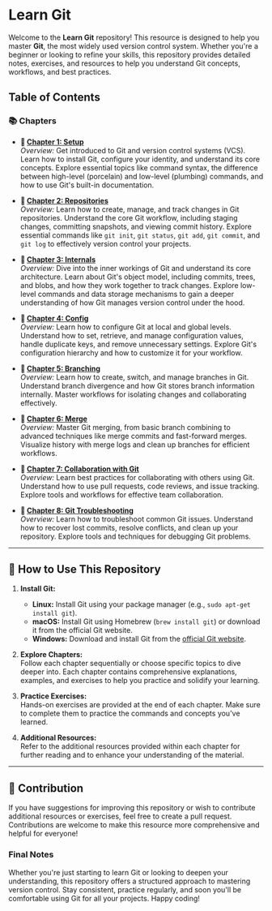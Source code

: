# Learn Git

Welcome to the **Learn Git** repository! This resource is designed to help you master **Git**, the most widely used version control system. Whether you're a beginner or looking to refine your skills, this repository provides detailed notes, exercises, and resources to help you understand Git concepts, workflows, and best practices.

## Table of Contents

### 📚 **Chapters**

- **🔹 [Chapter 1: Setup](./chapters/chapter-1/README.md)**  
   _Overview:_ Get introduced to Git and version control systems (VCS). Learn how to install Git, configure your identity, and understand its core concepts. Explore essential topics like command syntax, the difference between high-level (porcelain) and low-level (plumbing) commands, and how to use Git's built-in documentation.

- **🔹 [Chapter 2: Repositories](./chapters/chapter-2/README.md)**  
   _Overview:_ Learn how to create, manage, and track changes in Git repositories. Understand the core Git workflow, including staging changes, committing snapshots, and viewing commit history. Explore essential commands like `git init`, `git status`, `git add`, `git commit`, and `git log` to effectively version control your projects.

- **🔹 [Chapter 3: Internals](./chapters/chapter-3/README.md)**  
   _Overview:_ Dive into the inner workings of Git and understand its core architecture. Learn about Git's object model, including commits, trees, and blobs, and how they work together to track changes. Explore low-level commands and data storage mechanisms to gain a deeper understanding of how Git manages version control under the hood.

- **🔹 [Chapter 4: Config](./chapters/chapter-4/README.md)**  
   _Overview:_ Learn how to configure Git at local and global levels. Understand how to set, retrieve, and manage configuration values, handle duplicate keys, and remove unnecessary settings. Explore Git's configuration hierarchy and how to customize it for your workflow.

- **🔹 [Chapter 5: Branching](./chapters/chapter-5/README.md)**  
   _Overview:_ Learn how to create, switch, and manage branches in Git. Understand branch divergence and how Git stores branch information internally. Master workflows for isolating changes and collaborating effectively.

- **🔹 [Chapter 6: Merge](./chapters/chapter-6/README.md)**  
   _Overview:_ Master Git merging, from basic branch combining to advanced techniques like merge commits and fast-forward merges. Visualize history with merge logs and clean up branches for efficient workflows.

- **🔹 [Chapter 7: Collaboration with Git](./chapters/chapter-skip/README.md)**  
   _Overview:_ Learn best practices for collaborating with others using Git. Understand how to use pull requests, code reviews, and issue tracking. Explore tools and workflows for effective team collaboration.

- **🔹 [Chapter 8: Git Troubleshooting](./chapters/chapter-skip/README.md)**  
   _Overview:_ Learn how to troubleshoot common Git issues. Understand how to recover lost commits, resolve conflicts, and clean up your repository. Explore tools and techniques for debugging Git problems.

---

## 🚀 How to Use This Repository

1. **Install Git:**

   - **Linux:** Install Git using your package manager (e.g., `sudo apt-get install git`).
   - **macOS:** Install Git using Homebrew (`brew install git`) or download it from the official Git website.
   - **Windows:** Download and install Git from the [official Git website](https://git-scm.com/).

2. **Explore Chapters:**  
   Follow each chapter sequentially or choose specific topics to dive deeper into. Each chapter contains comprehensive explanations, examples, and exercises to help you practice and solidify your learning.

3. **Practice Exercises:**  
   Hands-on exercises are provided at the end of each chapter. Make sure to complete them to practice the commands and concepts you've learned.

4. **Additional Resources:**  
   Refer to the additional resources provided within each chapter for further reading and to enhance your understanding of the material.

---

## 📑 Contribution

If you have suggestions for improving this repository or wish to contribute additional resources or exercises, feel free to create a pull request. Contributions are welcome to make this resource more comprehensive and helpful for everyone!

### Final Notes

Whether you're just starting to learn Git or looking to deepen your understanding, this repository offers a structured approach to mastering version control. Stay consistent, practice regularly, and soon you'll be comfortable using Git for all your projects. Happy coding!
